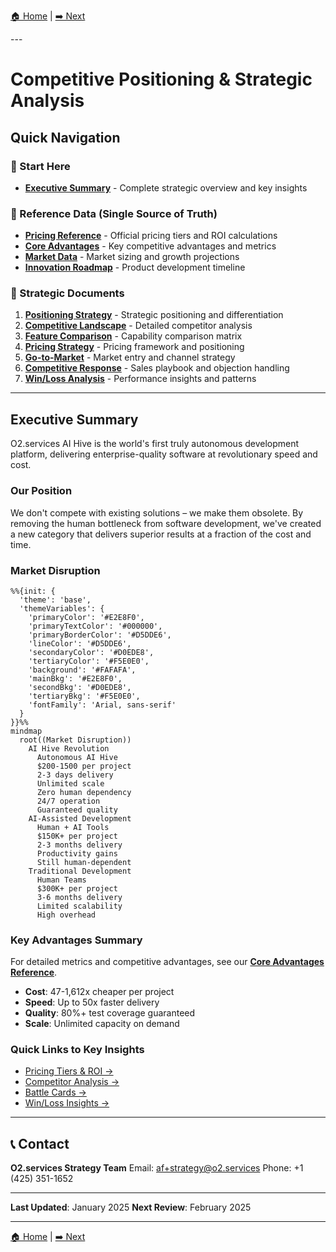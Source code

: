 [🏠 Home](../../README.md) | [➡️ Next](00-executive-summary.md)

<link rel="stylesheet" href="../../assets/css/styles.css">
---

# Competitive Positioning & Strategic Analysis

## Quick Navigation

### 🎯 Start Here
- **[Executive Summary](00-executive-summary.md)** - Complete strategic overview and key insights

### 📁 Reference Data (Single Source of Truth)
- **[Pricing Reference](data/pricing-reference.md)** - Official pricing tiers and ROI calculations
- **[Core Advantages](data/core-advantages.md)** - Key competitive advantages and metrics
- **[Market Data](data/market-data-reference.md)** - Market sizing and growth projections
- **[Innovation Roadmap](data/innovation-roadmap.md)** - Product development timeline

### 📄 Strategic Documents

1. **[Positioning Strategy](01-positioning-strategy.md)** - Strategic positioning and differentiation
2. **[Competitive Landscape](02-competitive-landscape.md)** - Detailed competitor analysis
3. **[Feature Comparison](04-feature-comparison.md)** - Capability comparison matrix
4. **[Pricing Strategy](05-pricing-strategy.md)** - Pricing framework and positioning
5. **[Go-to-Market](06-go-to-market-positioning.md)** - Market entry and channel strategy
6. **[Competitive Response](07-competitive-response.md)** - Sales playbook and objection handling
7. **[Win/Loss Analysis](08-win-loss-analysis.md)** - Performance insights and patterns

---

## Executive Summary

O2.services AI Hive is the world's first truly autonomous development platform, delivering enterprise-quality software at revolutionary speed and cost.

### Our Position
We don't compete with existing solutions – we make them obsolete. By removing the human bottleneck from software development, we've created a new category that delivers superior results at a fraction of the cost and time.

### Market Disruption

<div class="mermaid-diagram-wrapper">

```mermaid
%%{init: {
  'theme': 'base',
  'themeVariables': {
    'primaryColor': '#E2E8F0',
    'primaryTextColor': '#000000',
    'primaryBorderColor': '#D5DDE6',
    'lineColor': '#D5DDE6',
    'secondaryColor': '#D0EDE8',
    'tertiaryColor': '#F5E0E0',
    'background': '#FAFAFA',
    'mainBkg': '#E2E8F0',
    'secondBkg': '#D0EDE8',
    'tertiaryBkg': '#F5E0E0',
    'fontFamily': 'Arial, sans-serif'
  }
}}%%
mindmap
  root((Market Disruption))
    AI Hive Revolution
      Autonomous AI Hive
      $200-1500 per project
      2-3 days delivery
      Unlimited scale
      Zero human dependency
      24/7 operation
      Guaranteed quality
    AI-Assisted Development
      Human + AI Tools
      $150K+ per project
      2-3 months delivery
      Productivity gains
      Still human-dependent
    Traditional Development
      Human Teams
      $300K+ per project
      3-6 months delivery
      Limited scalability
      High overhead
```

</div>

### Key Advantages Summary

For detailed metrics and competitive advantages, see our **[Core Advantages Reference](data/core-advantages.md)**.

- **Cost**: 47-1,612x cheaper per project
- **Speed**: Up to 50x faster delivery
- **Quality**: 80%+ test coverage guaranteed
- **Scale**: Unlimited capacity on demand

### Quick Links to Key Insights

- [Pricing Tiers & ROI →](data/pricing-reference.md)
- [Competitor Analysis →](02-competitive-landscape.md#competitor-profiles)
- [Battle Cards →](07-competitive-response.md#battle-cards)
- [Win/Loss Insights →](08-win-loss-analysis.md#key-insights)

---

## 📞 Contact

**O2.services Strategy Team**
Email: af+strategy@o2.services
Phone: +1 (425) 351-1652

---

**Last Updated**: January 2025
**Next Review**: February 2025

---

[🏠 Home](../../README.md) | [➡️ Next](00-executive-summary.md)
